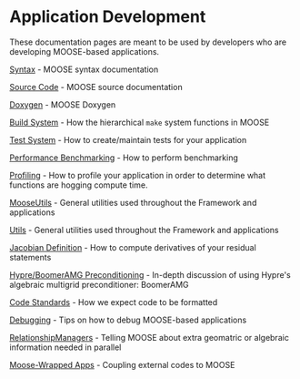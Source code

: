 # Application Development

These documentation pages are meant to be used by developers who are developing MOOSE-based applications.

[Syntax](syntax/index.md) - MOOSE syntax documentation

[Source Code](source/index.md) - MOOSE source documentation

[Doxygen](http://www.mooseframework.com/docs/doxygen/moose/classes.html) - MOOSE Doxygen

[Build System](/build_system.md) - How the hierarchical `make` system functions in MOOSE

[Test System](/test_system.md) - How to create/maintain tests for your application

[Performance Benchmarking](/performance_benchmarking.md) - How to perform benchmarking

[Profiling](/profiling.md) - How to profile your application in order to determine what functions are hogging compute time.

[MooseUtils](/MooseUtils.md) - General utilities used throughout the Framework and applications

[Utils](utils/index.md) - General utilities used throughout the Framework and applications

[Jacobian Definition](/jacobian_definition.md) - How to compute derivatives of your residual statements

[Hypre/BoomerAMG Preconditioning](hypre.md) - In-depth discussion of using Hypre's algebraic multigrid preconditioner: BoomerAMG

[Code Standards](code_standards.md) - How we expect code to be formatted

[Debugging](/debugging.md) - Tips on how to debug MOOSE-based applications

[RelationshipManagers](/relationship_managers.md) - Telling MOOSE about extra geomatric or algebraic information needed in parallel

[Moose-Wrapped Apps](/moose_wrapped_apps.md) - Coupling external codes to MOOSE

